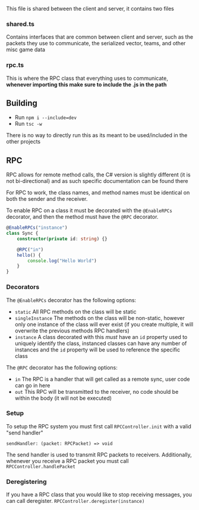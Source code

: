 This file is shared between the client and server, it contains two files

### shared.ts
Contains interfaces that are common between client and server, such as the packets they use to communicate, the serialized vector, teams, and other misc game data

### rpc.ts
This is where the RPC class that everything uses to communicate, **whenever importing this make sure to include the .js in the path**

## Building
- Run `npm i --include=dev`
- Run `tsc -w`

There is no way to directly run this as its meant to be used/included in the other projects

## RPC
RPC allows for remote method calls, the C# version is slightly different (it is not bi-directional) and as such specific documentation can be found there

For RPC to work, the class names, and method names must be identical on both the sender and the receiver.

To enable RPC on a class it must be decorated with the `@EnableRPCs` decorator, and then the method must have the `@RPC` decorator.

```ts
@EnableRPCs("instance")
class Sync {
	constructor(private id: string) {}

	@RPC("in")
	hello() {
		console.log("Hello World")
	}
}
```

### Decorators

The `@EnableRPCs` decorator has the following options:

- `static` All RPC methods on the class will be static
- `singleInstance` The methods on the class will be non-static, however only one instance of the class will ever exist (if you create multiple, it will overwrite the previous methods RPC handlers)
- `instance` A class decorated with this *must* have an `id` property used to uniquely identify the class, instanced classes can have any number of instances and the `id` property will be used to reference the specific class

The `@RPC` decorator has the following options:

- `in` The RPC is a handler that will get called as a remote sync, user code can go in here
- `out` This RPC will be transmitted to the receiver, no code should be within the body (it will not be executed)

### Setup

To setup the RPC system you must first call `RPCController.init` with a valid "send handler" 

`sendHandler: (packet: RPCPacket) => void`

The send handler is used to transmit RPC packets to receivers. Additionally, whenever you receive a RPC packet you must call `RPCController.handlePacket`

### Deregistering
If you have a RPC class that you would like to stop receiving messages, you can call deregister. `RPCController.deregister(instance)`